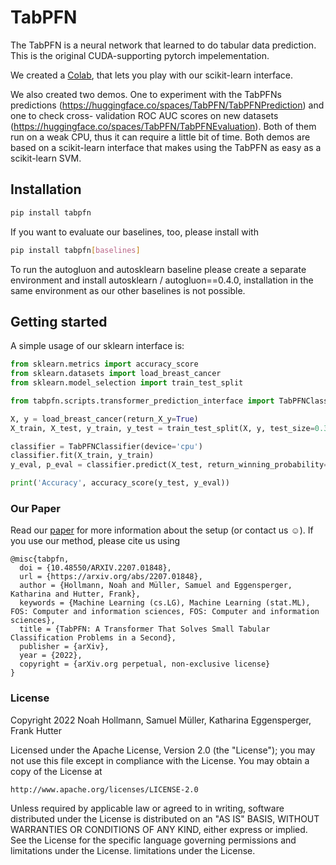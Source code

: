 # TabPFN

The TabPFN is a neural network that learned to do tabular data prediction.
This is the original CUDA-supporting pytorch impelementation.

We created a [Colab](https://colab.research.google.com/drive/194mCs6SEPEW6C0rcP7xWzcEtt1RBc8jJ), that lets you play with our scikit-learn interface.

We also created two demos. One to experiment with the TabPFNs predictions (https://huggingface.co/spaces/TabPFN/TabPFNPrediction) and one to check cross-
validation ROC AUC scores on new datasets (https://huggingface.co/spaces/TabPFN/TabPFNEvaluation). Both of them run on a weak CPU, thus it can require a little bit of time.
Both demos are based on a scikit-learn interface that makes using the TabPFN as easy as a scikit-learn SVM.

## Installation

```bash
pip install tabpfn
```

If you want to evaluate our baselines, too, please install with
```bash
pip install tabpfn[baselines]
```
To run the autogluon and autosklearn baseline please create a separate environment and install autosklearn / autogluon==0.4.0, installation in the same environment as our other baselines is not possible.

## Getting started

A simple usage of our sklearn interface is:
```python
from sklearn.metrics import accuracy_score
from sklearn.datasets import load_breast_cancer
from sklearn.model_selection import train_test_split

from tabpfn.scripts.transformer_prediction_interface import TabPFNClassifier

X, y = load_breast_cancer(return_X_y=True)
X_train, X_test, y_train, y_test = train_test_split(X, y, test_size=0.33, random_state=42)

classifier = TabPFNClassifier(device='cpu')
classifier.fit(X_train, y_train)
y_eval, p_eval = classifier.predict(X_test, return_winning_probability=True)

print('Accuracy', accuracy_score(y_test, y_eval))
```

### Our Paper
Read our [paper](https://arxiv.org/abs/2207.01848) for more information about the setup (or contact us ☺️).
If you use our method, please cite us using
```
@misc{tabpfn,
  doi = {10.48550/ARXIV.2207.01848},
  url = {https://arxiv.org/abs/2207.01848},
  author = {Hollmann, Noah and Müller, Samuel and Eggensperger, Katharina and Hutter, Frank},
  keywords = {Machine Learning (cs.LG), Machine Learning (stat.ML), FOS: Computer and information sciences, FOS: Computer and information sciences},
  title = {TabPFN: A Transformer That Solves Small Tabular Classification Problems in a Second},
  publisher = {arXiv},
  year = {2022},
  copyright = {arXiv.org perpetual, non-exclusive license}
}
```

### License

Copyright 2022 Noah Hollmann, Samuel Müller, Katharina Eggensperger, Frank Hutter

Licensed under the Apache License, Version 2.0 (the "License");
you may not use this file except in compliance with the License.
You may obtain a copy of the License at

    http://www.apache.org/licenses/LICENSE-2.0

Unless required by applicable law or agreed to in writing, software
distributed under the License is distributed on an "AS IS" BASIS,
WITHOUT WARRANTIES OR CONDITIONS OF ANY KIND, either express or implied.
See the License for the specific language governing permissions and
limitations under the License.
limitations under the License.
